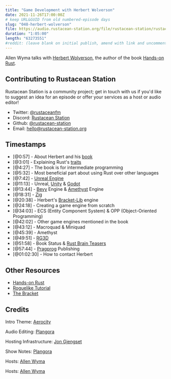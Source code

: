 ```yaml
---
title: "Game Development with Herbert Wolverson"
date: 2021-11-26T17:00:00Z
# keep URL&GUID from old numbered-episode days
slug: "048-herbert-wolverson"
file: https://audio.rustacean-station.org/file/rustacean-station/rustacean-station-e048-herbert-wolverson.mp3
duration: "1:05:00"
length: "63273551"
#reddit: (leave blank on initial publish, amend with link and uncomment this line after Reddit thread has been posted)
---
```

Allen Wyma talks with [Herbert Wolverson](https://twitter.com/herberticus), the author of the book [Hands-on Rust](https://pragprog.com/titles/hwrust/hands-on-rust/).


## Contributing to Rustacean Station

Rustacean Station is a community project; get in touch with us if you'd like to suggest an idea for an episode or offer your services as a host or audio editor!

- Twitter: [@rustaceanfm](https://twitter.com/rustaceanfm)
- Discord: [Rustacean Station](https://discord.gg/cHc3Gyc)
- Github: [@rustacean-station](https://github.com/rustacean-station/)
- Email: [hello@rustacean-station.org](mailto:hello@rustacean-station.org)

## Timestamps 
- [@0:57] - About Herbert and his [book](https://pragprog.com/titles/hwrust/hands-on-rust/)
- [@3:01] - Explaining Rust's [traits](https://doc.rust-lang.org/book/ch10-02-traits.html)
- [@4:27] - The book is for intermediate programming
- [@5:32] - Most beneficial part about using Rust over other languages
- [@7:42] - [Unreal Engine](https://www.unrealengine.com/)
- [@11:13] - Unreal, [Unity](https://unity.com/) & [Godot](https://godotengine.org/)
- [@13:44] - [Bevy](https://bevyengine.org/) Engine & [Amethyst](https://amethyst.rs/) Engine
- [@18:31] - [Zig](https://ziglang.org/)
- [@20:38] - Herbert's [Bracket-Lib](https://bracketproductions.com/) engine
- [@24:18] - Creating a game engine from scratch
- [@34:03] - ECS (Entity Component System) & OPP (Object-Oriented Programming)
- [@42:02] - Other game engines mentioned in the book
- [@43:12] - Macroquad & Miniquad
- [@45:39] - Amethyst
- [@49:51] - [RG3D](https://rg3d.rs/)
- [@51:58] - Book Status & [Rust Brain Teasers](https://pragprog.com/titles/hwrustbrain/rust-brain-teasers/)
- [@57:44] - [Pragprog](https://pragprog.com/) Publishing
- [@01:02:30] - How to contact Herbert

## Other Resources
- [Hands-on Rust](https://hands-on-rust.com/)
- [Roguelike Tutorial](https://github.com/amethyst/rustrogueliketutorial)
- [The Bracket](https://github.com/thebracket/)

## Credits
Intro Theme: [Aerocity](https://twitter.com/AerocityMusic)

Audio Editing: [Plangora](https://twitter.com/plangora)

Hosting Infrastructure: [Jon Gjengset](https://twitter.com/jonhoo/)

Show Notes: [Plangora](https://twitter.com/plangora)

Hosts: [Allen Wyma](https://twitter.com/allenwyma)

Hosts: [Allen Wyma](https://twitter.com/allenwyma)